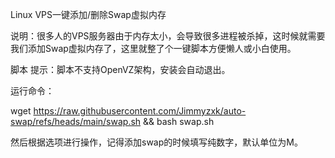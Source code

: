 Linux VPS一键添加/删除Swap虚拟内存

说明：很多人的VPS服务器由于内存太小，会导致很多进程被杀掉，这时候就需要我们添加Swap虚拟内存了，这里就整了个一键脚本方便懒人或小白使用。

脚本 提示：脚本不支持OpenVZ架构，安装会自动退出。

运行命令：

wget https://raw.githubusercontent.com/Jimmyzxk/auto-swap/refs/heads/main/swap.sh && bash swap.sh

然后根据选项进行操作，记得添加swap的时候填写纯数字，默认单位为M。
